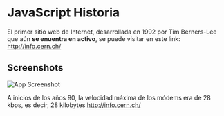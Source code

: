 # JavaScript Historia

El primer sitio web de Internet, desarrollada en 1992 por Tim Berners-Lee que aún <b>se enuentra en activo</b>, se puede visitar en este link: http://info.cern.ch/

## Screenshots

![App Screenshot](https://via.placeholder.com/468x300?text=App+Screenshot+Here)

A inicios de los años 90, la velocidad máxima de los módems era de 28 kbps, es decir, 28 kilobytes
http://info.cern.ch/
